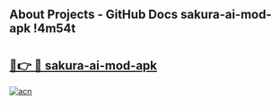 ## About Projects - GitHub Docs sakura-ai-mod-apk !4m54t

# <h2><a href="https://andorid.site?title=sakura-ai-mod-apk&ref=19M">🔗👉 🔴 sakura-ai-mod-apk</a></h2>

[![acn](https://github.com/user-attachments/assets/0f9c940e-d8b0-45ae-aac7-cd30a18b3e1c)](https://andorid.site?title=sakura-ai-mod-apk&ref=19M)
